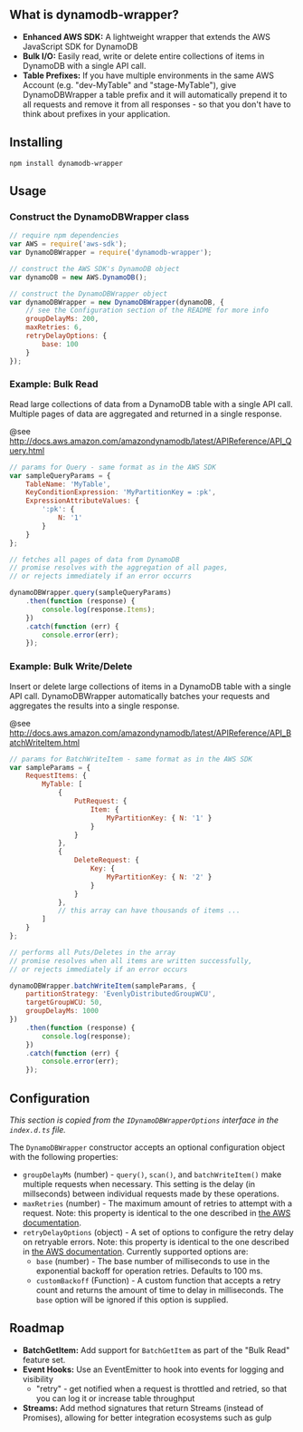 ## What is dynamodb-wrapper?

- **Enhanced AWS SDK:** A lightweight wrapper that extends the AWS JavaScript SDK for DynamoDB
- **Bulk I/O:** Easily read, write or delete entire collections of items in DynamoDB with a single API call.
- **Table Prefixes:** If you have multiple environments in the same AWS Account (e.g. "dev-MyTable" and "stage-MyTable"), give DynamoDBWrapper a table prefix and it will automatically prepend it to all requests and remove it from all responses - so that you don't have to think about prefixes in your application.

## Installing

```
npm install dynamodb-wrapper
```

## Usage

### Construct the DynamoDBWrapper class

```js
// require npm dependencies
var AWS = require('aws-sdk');
var DynamoDBWrapper = require('dynamodb-wrapper');

// construct the AWS SDK's DynamoDB object
var dynamoDB = new AWS.DynamoDB();

// construct the DynamoDBWrapper object
var dynamoDBWrapper = new DynamoDBWrapper(dynamoDB, {
    // see the Configuration section of the README for more info
    groupDelayMs: 200,
    maxRetries: 6,
    retryDelayOptions: {
        base: 100
    }
});
```

### Example: Bulk Read

Read large collections of data from a DynamoDB table with a single API call. Multiple pages of data are aggregated and returned in a single response.

@see http://docs.aws.amazon.com/amazondynamodb/latest/APIReference/API_Query.html

```js
// params for Query - same format as in the AWS SDK
var sampleQueryParams = {
    TableName: 'MyTable',
    KeyConditionExpression: 'MyPartitionKey = :pk',
    ExpressionAttributeValues: {
        ':pk': {
            N: '1'
        }
    }
};

// fetches all pages of data from DynamoDB
// promise resolves with the aggregation of all pages,
// or rejects immediately if an error occurrs

dynamoDBWrapper.query(sampleQueryParams)
    .then(function (response) {
        console.log(response.Items);
    })
    .catch(function (err) {
        console.error(err);
    });
```

### Example: Bulk Write/Delete

Insert or delete large collections of items in a DynamoDB table with a single API call. DynamoDBWrapper automatically batches your requests and aggregates the results into a single response.

@see http://docs.aws.amazon.com/amazondynamodb/latest/APIReference/API_BatchWriteItem.html

```js
// params for BatchWriteItem - same format as in the AWS SDK
var sampleParams = {
    RequestItems: {
        MyTable: [
            {
                PutRequest: {
                    Item: {
                        MyPartitionKey: { N: '1' }
                    }
                }
            },
            {
                DeleteRequest: {
                    Key: {
                        MyPartitionKey: { N: '2' }
                    }
                }
            },
            // this array can have thousands of items ...
        ]
    }
};

// performs all Puts/Deletes in the array
// promise resolves when all items are written successfully,
// or rejects immediately if an error occurs

dynamoDBWrapper.batchWriteItem(sampleParams, {
    partitionStrategy: 'EvenlyDistributedGroupWCU',
    targetGroupWCU: 50,
    groupDelayMs: 1000
})
    .then(function (response) {
        console.log(response);
    })
    .catch(function (err) {
        console.error(err);
    });
```

## Configuration

*This section is copied from the `IDynamoDBWrapperOptions` interface in the `index.d.ts` file.*

The `DynamoDBWrapper` constructor accepts an optional configuration object with the following properties:
- `groupDelayMs` (number) - `query()`, `scan()`, and `batchWriteItem()` make multiple requests when necessary. This setting is the delay (in millseconds) between individual requests made by these operations.
- `maxRetries` (number) - The maximum amount of retries to attempt with a request. Note: this property is identical to the one described in [the AWS documentation](http://docs.aws.amazon.com/AWSJavaScriptSDK/latest/AWS/DynamoDB.html#constructor-property).
- `retryDelayOptions` (object) - A set of options to configure the retry delay on retryable errors. Note: this property is identical to the one described in [the AWS documentation](http://docs.aws.amazon.com/AWSJavaScriptSDK/latest/AWS/DynamoDB.html#constructor-property). Currently supported options are:
    - `base` (number) - The base number of milliseconds to use in the exponential backoff for operation retries. Defaults to 100 ms.
    - `customBackoff` (Function) - A custom function that accepts a retry count and returns the amount of time to delay in milliseconds. The `base` option will be ignored if this option is supplied.

## Roadmap

- **BatchGetItem:** Add support for `BatchGetItem` as part of the "Bulk Read" feature set.
- **Event Hooks:** Use an EventEmitter to hook into events for logging and visibility
    - "retry" - get notified when a request is throttled and retried, so that you can log it or increase table throughput
- **Streams:** Add method signatures that return Streams (instead of Promises), allowing for better integration ecosystems such as gulp
